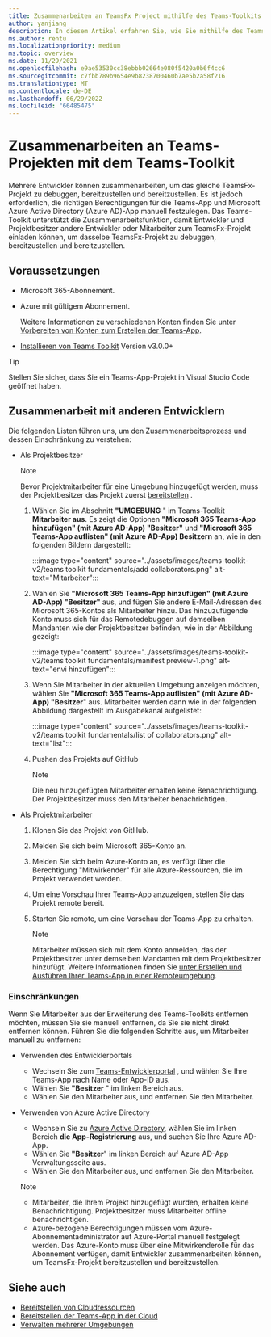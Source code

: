 ```yaml
---
title: Zusammenarbeiten an TeamsFx Project mithilfe des Teams-Toolkits
author: yanjiang
description: In diesem Artikel erfahren Sie, wie Sie mithilfe des Teams-Toolkits an TeamsFx Project zusammenarbeiten und mit anderen Entwicklern zusammenarbeiten.
ms.author: rentu
ms.localizationpriority: medium
ms.topic: overview
ms.date: 11/29/2021
ms.openlocfilehash: e9ae53530cc38ebbb02664e080f5420a0b6f4cc6
ms.sourcegitcommit: c7fbb789b9654e9b8238700460b7ae5b2a58f216
ms.translationtype: MT
ms.contentlocale: de-DE
ms.lasthandoff: 06/29/2022
ms.locfileid: "66485475"
---
```

# <a name="collaborate-on-teams-project-using-teams-toolkit"></a>Zusammenarbeiten an Teams-Projekten mit dem Teams-Toolkit

Mehrere Entwickler können zusammenarbeiten, um das gleiche TeamsFx-Projekt zu debuggen, bereitzustellen und bereitzustellen. Es ist jedoch erforderlich, die richtigen Berechtigungen für die Teams-App und Microsoft Azure Active Directory (Azure AD)-App manuell festzulegen. Das Teams-Toolkit unterstützt die Zusammenarbeitsfunktion, damit Entwickler und Projektbesitzer andere Entwickler oder Mitarbeiter zum TeamsFx-Projekt einladen können, um dasselbe TeamsFx-Projekt zu debuggen, bereitzustellen und bereitzustellen.

## <a name="prerequisites"></a>Voraussetzungen

* Microsoft 365-Abonnement.
* Azure mit gültigem Abonnement.
  
  Weitere Informationen zu verschiedenen Konten finden Sie unter [Vorbereiten von Konten zum Erstellen der Teams-App](accounts.md).

* [Installieren von Teams Toolkit](https://marketplace.visualstudio.com/items?itemName=TeamsDevApp.ms-teams-vscode-extension) Version v3.0.0+

> [!TIP]
> Stellen Sie sicher, dass Sie ein Teams-App-Projekt in Visual Studio Code geöffnet haben.

## <a name="collaborate-with-other-developers"></a>Zusammenarbeit mit anderen Entwicklern

Die folgenden Listen führen uns, um den Zusammenarbeitsprozess und dessen Einschränkung zu verstehen:

* Als Projektbesitzer

  > [!NOTE]
  > Bevor Projektmitarbeiter für eine Umgebung hinzugefügt werden, muss der Projektbesitzer das Projekt zuerst [bereitstellen](provision.md) .

  1. Wählen Sie im Abschnitt **"UMGEBUNG** " im Teams-Toolkit **Mitarbeiter aus**. Es zeigt die Optionen **"Microsoft 365 Teams-App hinzufügen" (mit Azure AD-App) "Besitzer"** und **"Microsoft 365 Teams-App auflisten" (mit Azure AD-App) Besitzern** an, wie in den folgenden Bildern dargestellt:

     :::image type="content" source="../assets/images/teams-toolkit-v2/teams toolkit fundamentals/add collaborators.png" alt-text="Mitarbeiter":::

  2. Wählen Sie **"Microsoft 365 Teams-App hinzufügen" (mit Azure AD-App) "Besitzer"** aus, und fügen Sie andere E-Mail-Adressen des Microsoft 365-Kontos als Mitarbeiter hinzu. Das hinzuzufügende Konto muss sich für das Remotedebuggen auf demselben Mandanten wie der Projektbesitzer befinden, wie in der Abbildung gezeigt:

     :::image type="content" source="../assets/images/teams-toolkit-v2/teams toolkit fundamentals/manifest preview-1.png" alt-text="envi hinzufügen":::

  3. Wenn Sie Mitarbeiter in der aktuellen Umgebung anzeigen möchten, wählen Sie **"Microsoft 365 Teams-App auflisten" (mit Azure AD-App) "Besitzer**" aus. Mitarbeiter werden dann wie in der folgenden Abbildung dargestellt im Ausgabekanal aufgelistet:

     :::image type="content" source="../assets/images/teams-toolkit-v2/teams toolkit fundamentals/list of collaborators.png" alt-text="list":::

  4. Pushen des Projekts auf GitHub

     > [!NOTE]
     > Die neu hinzugefügten Mitarbeiter erhalten keine Benachrichtigung. Der Projektbesitzer muss den Mitarbeiter benachrichtigen.

* Als Projektmitarbeiter

  1. Klonen Sie das Projekt von GitHub.
  2. Melden Sie sich beim Microsoft 365-Konto an.
  3. Melden Sie sich beim Azure-Konto an, es verfügt über die Berechtigung "Mitwirkender" für alle Azure-Ressourcen, die im Projekt verwendet werden.
  4. Um eine Vorschau Ihrer Teams-App anzuzeigen, stellen Sie das Projekt remote bereit.
  5. Starten Sie remote, um eine Vorschau der Teams-App zu erhalten.

     > [!NOTE]
     > Mitarbeiter müssen sich mit dem Konto anmelden, das der Projektbesitzer unter demselben Mandanten mit dem Projektbesitzer hinzufügt. Weitere Informationen finden Sie [unter Erstellen und Ausführen Ihrer Teams-App in einer Remoteumgebung](/microsoftteams/platform/sbs-gs-javascript?tabs=vscode%2Cvsc%2Cviscode%2Cvcode&tutorial-step=3&branch).

### <a name="limitations"></a>Einschränkungen

Wenn Sie Mitarbeiter aus der Erweiterung des Teams-Toolkits entfernen möchten, müssen Sie sie manuell entfernen, da Sie sie nicht direkt entfernen können. Führen Sie die folgenden Schritte aus, um Mitarbeiter manuell zu entfernen:

* Verwenden des Entwicklerportals

  * Wechseln Sie zum [Teams-Entwicklerportal](https://dev.teams.microsoft.com/home) , und wählen Sie Ihre Teams-App nach Name oder App-ID aus.
  * Wählen Sie **"Besitzer** " im linken Bereich aus.
  * Wählen Sie den Mitarbeiter aus, und entfernen Sie den Mitarbeiter.

* Verwenden von Azure Active Directory

  * Wechseln Sie zu [Azure Active Directory](https://ms.portal.azure.com/#blade/Microsoft_AAD_IAM/ActiveDirectoryMenuBlade/RegisteredApps), wählen Sie im linken Bereich **die App-Registrierung** aus, und suchen Sie Ihre Azure AD-App.
  * Wählen Sie **"Besitzer**" im linken Bereich auf Azure AD-App Verwaltungsseite aus.
  * Wählen Sie den Mitarbeiter aus, und entfernen Sie den Mitarbeiter.

   > [!NOTE]
   >
   > * Mitarbeiter, die Ihrem Projekt hinzugefügt wurden, erhalten keine Benachrichtigung. Projektbesitzer muss Mitarbeiter offline benachrichtigen.
   > * Azure-bezogene Berechtigungen müssen vom Azure-Abonnementadministrator auf Azure-Portal manuell festgelegt werden. Das Azure-Konto muss über eine Mitwirkenderolle für das Abonnement verfügen, damit Entwickler zusammenarbeiten können, um TeamsFx-Projekt bereitzustellen und bereitzustellen.

## <a name="see-also"></a>Siehe auch

* [Bereitstellen von Cloudressourcen](provision.md)
* [Bereitstellen der Teams-App in der Cloud](deploy.md)
* [Verwalten mehrerer Umgebungen](TeamsFx-multi-env.md)
